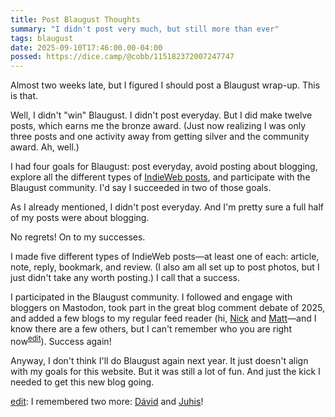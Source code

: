 ```yaml
---
title: Post Blaugust Thoughts
summary: "I didn't post very much, but still more than ever"
tags: blaugust
date: 2025-09-10T17:46:00.00-04:00
possed: https://dice.camp/@cobb/115182372007247747
---
```


Almost two weeks late, but I figured I should post a Blaugust wrap-up. This is that.

Well, I didn't "win" Blaugust. I didn't post everyday. But I did make twelve posts, which earns me the bronze award. (Just now realizing I was only three posts and one activity away from getting silver and the community award. Ah, well.)

I had four goals for Blaugust: post everyday, avoid posting about blogging, explore all the different types of [IndieWeb posts](https://indieweb.org/posts), and participate with the Blaugust community. I'd say I succeeded in two of those goals.

As I already mentioned, I didn't post everyday. And I'm pretty sure a full half of my posts were about blogging.

No regrets! On to my successes.

I made five different types of IndieWeb posts—at least one of each: article, note, reply, bookmark, and review. (I also am all set up to post photos, but I just didn't take any worth posting.) I call that a success.

I participated in the Blaugust community. I followed and engage with bloggers on Mastodon, took part in the great blog comment debate of 2025, and added a few blogs to my regular feed reader (hi, [Nick](https://www.nicksimson.com) and [Matt](https://mtwb.blog)—and I know there are a few others, but I can't remember who you are right now<sup><a href=#1down id="1up">edit</a></sup>). Success again!

Anyway, I don't think I'll do Blaugust again next year. It just doesn't align with my goals for this website. But it was still a lot of fun. And just the kick I needed to get this new blog going.

<p class="note footnote"><a href="#1up" id="1down">edit</a>: I remembered two more: <a href="https://gridranger.frama.io">Dávid</a> and <a href="https://hamatti.org">Juhis</a>!</p>